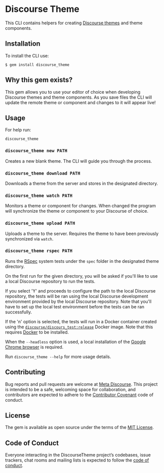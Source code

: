 # Discourse Theme

This CLI contains helpers for creating [Discourse themes](https://meta.discourse.org/c/theme) and theme components.

## Installation

To install the CLI use:

    $ gem install discourse_theme

## Why this gem exists?

This gem allows you to use your editor of choice when developing Discourse themes and theme components. As you save files the CLI will update the remote theme or component and changes to it will appear live!

## Usage

For help run:

```
discourse_theme
```

### `discourse_theme new PATH`

Creates a new blank theme. The CLI will guide you through the process.

### `discourse_theme download PATH`

Downloads a theme from the server and stores in the designated directory.

### `discourse_theme watch PATH`

Monitors a theme or component for changes. When changed the program will synchronize the theme or component to your Discourse of choice.

### `discourse_theme upload PATH`

Uploads a theme to the server. Requires the theme to have been previously synchronized via `watch`.

### `discourse_theme rspec PATH`

Runs the [RSpec](https://rspec.info/) system tests under the `spec` folder in the designated theme directory.

On the first run for the given directory, you will be asked if you'll like to use a local Discourse repository to run the tests.

If you select 'Y' and proceeds to configure the path to the local Discourse repository, the tests will be ran using the local Discourse development environment provided by the local Discourse repository. Note that you'll have to set up the local test environment before
the tests can be ran successfully.

If the 'n' option is selected, the tests will run in a Docker container created using the [`discourse/discours_test:release`](https://hub.docker.com/r/discourse/discourse_test) Docker image. Note that this requires [Docker](https://docs.docker.com/engine/install/) to be installed.

When the `--headless` option is used, a local installation of the [Google Chrome browser](https://www.google.com/chrome/) is required.

Run `discourse_theme --help` for more usage details.

## Contributing

Bug reports and pull requests are welcome at [Meta Discourse](https://meta.discourse.org). This project is intended to be a safe, welcoming space for collaboration, and contributors are expected to adhere to the [Contributor Covenant](http://contributor-covenant.org) code of conduct.

## License

The gem is available as open source under the terms of the [MIT License](https://opensource.org/licenses/MIT).

## Code of Conduct

Everyone interacting in the DiscourseTheme project’s codebases, issue trackers, chat rooms and mailing lists is expected to follow the [code of conduct](https://github.com/discourse/discourse_theme/blob/main/CODE_OF_CONDUCT.md).
